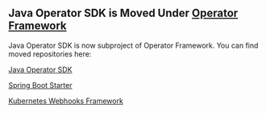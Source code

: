 ## Java Operator SDK is Moved Under [Operator Framework](https://operatorframework.io/)

Java Operator SDK is now subproject of Operator Framework. You can find moved repositories here:

[Java Operator SDK](https://github.com/operator-framework/java-operator-sdk)

[Spring Boot Starter](https://github.com/operator-framework/operator-framework-spring-boot-starter)

[Kubernetes Webhooks Framework](https://github.com/operator-framework/kubernetes-webooks-framework)
